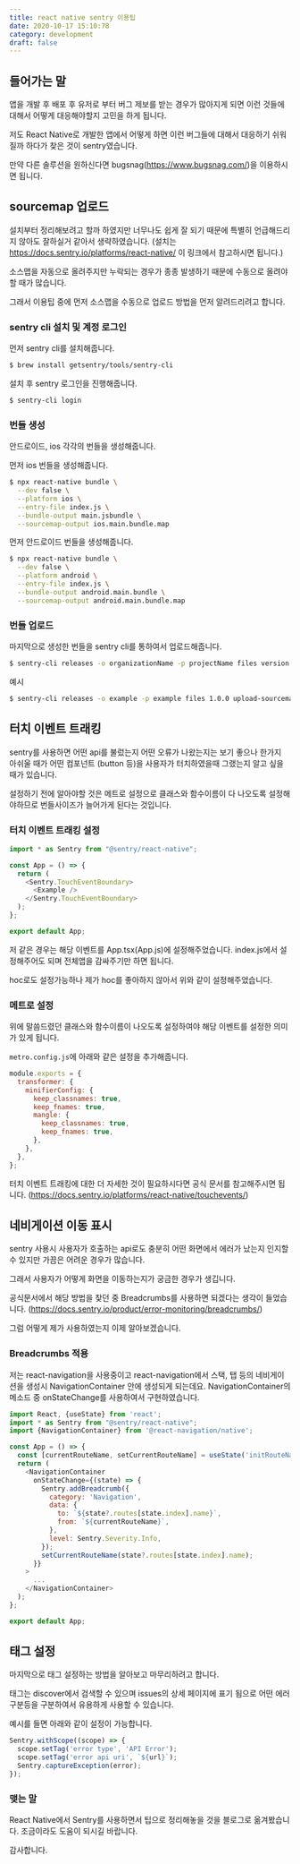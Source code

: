 ```yaml
---
title: react native sentry 이용팁
date: 2020-10-17 15:10:78
category: development
draft: false
---
```


## 들어가는 말

앱을 개발 후 배포 후 유저로 부터 버그 제보를 받는 경우가 많아지게 되면
이런 것들에 대해서 어떻게 대응해야할지 고민을 하게 됩니다.

저도 React Native로 개발한 앱에서 어떻게 하면 이런 버그들에 대해서 대응하기 쉬워질까 하다가 찾은 것이 sentry였습니다.

만약 다른 솔루션을 원하신다면 bugsnag(https://www.bugsnag.com/)을 이용하시면 됩니다.

## sourcemap 업로드

설치부터 정리해보려고 할까 하였지만 너무나도 쉽게 잘 되기 때문에 특별히 언급해드리지 않아도 잘하실거 같아서 생략하였습니다.
(설치는 https://docs.sentry.io/platforms/react-native/ 이 링크에서 참고하시면 됩니다.)

소스맵을 자동으로 올려주지만 누락되는 경우가 종종 발생하기 때문에 수동으로 올려야할 때가 많습니다.

그래서 이용팁 중에 먼저 소스맵을 수동으로 업로드 방법을 먼저 알려드리려고 합니다.

### sentry cli 설치 및 계정 로그인

먼저 sentry cli를 설치해줍니다.

```bash
$ brew install getsentry/tools/sentry-cli
```

설치 후 sentry 로그인을 진행해줍니다.

```bash
$ sentry-cli login
```

### 번들 생성

안드로이드, ios 각각의 번들을 생성해줍니다.

먼저 ios 번들을 생성해줍니다.

```bash
$ npx react-native bundle \
  --dev false \
  --platform ios \
  --entry-file index.js \
  --bundle-output main.jsbundle \
  --sourcemap-output ios.main.bundle.map
```

먼저 안드로이드 번들을 생성해줍니다.

```bash
$ npx react-native bundle \
  --dev false \
  --platform android \
  --entry-file index.js \
  --bundle-output android.main.bundle \
  --sourcemap-output android.main.bundle.map
```

### 번들 업로드

마지막으로 생성한 번들을 sentry cli를 통하여서 업로드해줍니다.

```bash
$ sentry-cli releases -o organizationName -p projectName files version upload-sourcemaps --rewrite android.main.bundle.map ios.main.bundle.map
```

예시

```bash
$ sentry-cli releases -o example -p example files 1.0.0 upload-sourcemaps --rewrite android.main.bundle.map ios.main.bundle.map
```

## 터치 이벤트 트래킹

sentry를 사용하면 어떤 api를 불렀는지 어떤 오류가 나왔는지는 보기 좋으나
한가지 아쉬울 때가 어떤 컴포넌트 (button 등)을 사용자가 터치하였을때 그랬는지 알고 싶을 때가 있습니다.

설정하기 전에 알아야할 것은 메트로 설정으로 클래스와 함수이름이 다 나오도록 설정해야하므로 번들사이즈가 늘어가게 된다는 것입니다.

### 터치 이벤트 트래킹 설정

```js
import * as Sentry from "@sentry/react-native";

const App = () => {
  return (
    <Sentry.TouchEventBoundary>
      <Example />
    </Sentry.TouchEventBoundary>
  );
};

export default App;
```

저 같은 경우는 해당 이벤트를 App.tsx(App.js)에 설정해주었습니다.
index.js에서 설정해주어도 되며 전체앱을 감싸주기만 하면 됩니다.

hoc로도 설정가능하나 제가 hoc를 좋아하지 않아서 위와 같이 설정해주었습니다.

### 메트로 설정

위에 말씀드렸던 클래스와 함수이름이 나오도록 설정하여야 해당 이벤트를 설정한 의미가 있게 됩니다.

`metro.config.js`에 아래와 같은 설정을 추가해줍니다.

```js
module.exports = {
  transformer: {
    minifierConfig: {
      keep_classnames: true,
      keep_fnames: true,
      mangle: {
        keep_classnames: true,
        keep_fnames: true,
      },
    },
  },
};
```

터치 이벤트 트래킹에 대한 더 자세한 것이 필요하시다면 공식 문서를 참고해주시면 됩니다.
(https://docs.sentry.io/platforms/react-native/touchevents/)

## 네비게이션 이동 표시

sentry 사용시 사용자가 호출하는 api로도 충분히 어떤 화면에서 에러가 났는지 인지할 수 있지만
가끔은 어려운 경우가 많습니다.

그래서 사용자가 어떻게 화면을 이동하는지가 궁금한 경우가 생깁니다.

공식문서에서 해당 방법을 찾던 중 Breadcrumbs를 사용하면 되겠다는 생각이 들었습니다.
(https://docs.sentry.io/product/error-monitoring/breadcrumbs/)

그럼 어떻게 제가 사용하였는지 이제 알아보겠습니다.

### Breadcrumbs 적용

저는 react-navigation을 사용중이고 react-navigation에서 스택, 탭 등의 네비게이션을 생성시 NavigationContainer 안에 생성되게 되는데요.
NavigationContainer의 메소드 중 onStateChange를 사용하여서 구현하였습니다.

```js
import React, {useState} from 'react';
import * as Sentry from "@sentry/react-native";
import {NavigationContainer} from '@react-navigation/native';

const App = () => {
  const [currentRouteName, setCurrentRouteName] = useState('initRouteName');
  return (
    <NavigationContainer
      onStateChange={(state) => {
        Sentry.addBreadcrumb({
          category: 'Navigation',
          data: {
            to: `${state?.routes[state.index].name}`,
            from: `${currentRouteName}`,
          },
          level: Sentry.Severity.Info,
        });
        setCurrentRouteName(state?.routes[state.index].name);
      }}
    >
      ...
    </NavigationContainer>
  );
};

export default App;
```

## 태그 설정

마지막으로 태그 설정하는 방법을 알아보고 마무리하려고 합니다.

태그는 discover에서 검색할 수 있으며 issues의 상세 페이지에 표기 됨으로 어떤 에러 구분등을 구분하여서 유용하게 사용할 수 있습니다.

예시를 들면 아래와 같이 설정이 가능합니다.

```js
Sentry.withScope((scope) => {
  scope.setTag('error type', 'API Error');
  scope.setTag('error api uri', `${url}`);
  Sentry.captureException(error);
});
```

### 맺는 말

React Native에서 Sentry를 사용하면서 팁으로 정리해놓을 것을 블로그로 옮겨봤습니다.
조금이라도 도움이 되시길 바랍니다.

감사합니다.